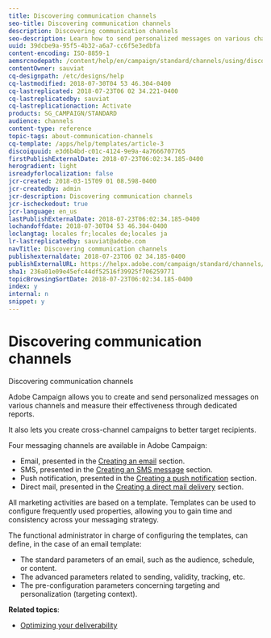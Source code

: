 ```yaml
---
title: Discovering communication channels
seo-title: Discovering communication channels
description: Discovering communication channels
seo-description: Learn how to send personalized messages on various channels and to create cross-channel campaigns to better target your recipients.
uuid: 39dcbe9a-95f5-4b32-a6a7-cc6f5e3edbfa
content-encoding: ISO-8859-1
aemsrcnodepath: /content/help/en/campaign/standard/channels/using/discovering-communication-channels
contentOwner: sauviat
cq-designpath: /etc/designs/help
cq-lastmodified: 2018-07-30T04 53 46.304-0400
cq-lastreplicated: 2018-07-23T06 02 34.221-0400
cq-lastreplicatedby: sauviat
cq-lastreplicationaction: Activate
products: SG_CAMPAIGN/STANDARD
audience: channels
content-type: reference
topic-tags: about-communication-channels
cq-template: /apps/help/templates/article-3
discoiquuid: e3d6b4bd-c01c-4124-9e9a-4a7666707765
firstPublishExternalDate: 2018-07-23T06:02:34.185-0400
herogradient: light
isreadyforlocalization: false
jcr-created: 2018-03-15T09 01 08.598-0400
jcr-createdby: admin
jcr-description: Discovering communication channels
jcr-ischeckedout: true
jcr-language: en_us
lastPublishExternalDate: 2018-07-23T06:02:34.185-0400
lochandoffdate: 2018-07-30T04 53 46.304-0400
loclangtag: locales fr;locales de;locales ja
lr-lastreplicatedby: sauviat@adobe.com
navTitle: Discovering communication channels
publishexternaldate: 2018-07-23T06 02 34.185-0400
publishExternalURL: https://helpx.adobe.com/campaign/standard/channels/using/discovering-communication-channels.html
sha1: 236a01e09e45efc44df52516f39925f706259771
topicBrowsingSortDate: 2018-07-23T06:02:34.185-0400
index: y
internal: n
snippet: y
---
```


# Discovering communication channels

Discovering communication channels

Adobe Campaign allows you to create and send personalized messages on various channels and measure their effectiveness through dedicated reports.

It also lets you create cross-channel campaigns to better target recipients.

Four messaging channels are available in Adobe Campaign:

* Email, presented in the [Creating an email](../../channels/using/creating-an-email.md) section.
* SMS, presented in the [Creating an SMS message](../../channels/using/creating-an-sms-message.md) section.
* Push notification, presented in the [Creating a push notification](../../channels/using/creating-and-sending-a-push-notification.md) section.
* Direct mail, presented in the [Creating a direct mail delivery](../../channels/using/creating-the-direct-mail.md) section.

All marketing activities are based on a template. Templates can be used to configure frequently used properties, allowing you to gain time and consistency across your messaging strategy.

The functional administrator in charge of configuring the templates, can define, in the case of an email template:

* The standard parameters of an email, such as the audience, schedule, or content.
* The advanced parameters related to sending, validity, tracking, etc.
* The pre-configuration parameters concerning targeting and personalization (targeting context).

**Related topics**:

* [Optimizing your deliverability](https://docs.campaign.adobe.com/doc/standard/getting_started/en/ACS_Deliverability.html)

